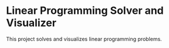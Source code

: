 # Linear Programming Solver and Visualizer

This project solves and visualizes linear programming problems.
